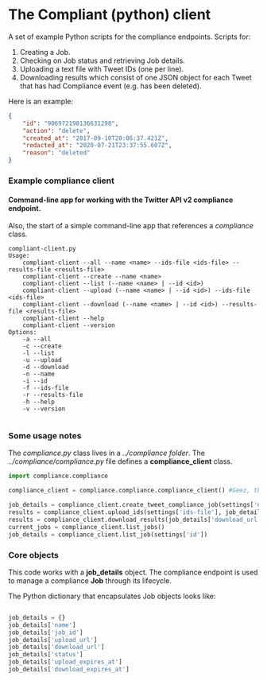 # The Compliant (python) client

A set of example Python scripts for the compliance endpoints. Scripts for:
  1) Creating a Job.
  2) Checking on Job status and retrieving Job details.
  3) Uploading a text file with Tweet IDs (one per line).
  4) Downloading results which consist of one JSON object for each Tweet that has had Compliance event (e.g. has been deleted).
  
  Here is an example:
  
  ```json
  {
	  "id": "906972198136631298",
	  "action": "delete",
	  "created_at": "2017-09-10T20:06:37.421Z",
	  "redacted_at": "2020-07-21T23:37:55.607Z",
	  "reason": "deleted"
  }
 ``` 
 
 ### Example compliance client
 #### Command-line app for working with the Twitter API v2 compliance endpoint. 
 
Also, the start of a simple command-line app that references a *compliance* class.

```
compliant-client.py
Usage:
    compliant-client --all --name <name> --ids-file <ids-file> --results-file <results-file>
    compliant-client --create --name <name>
    compliant-client --list (--name <name> | --id <id>)
    compliant-client --upload (--name <name> | --id <id>) --ids-file <ids-file>
    compliant-client --download (--name <name> | --id <id>) --results-file <results-file>
    compliant-client --help
    compliant-client --version
Options:
    -a --all
    -c --create
    -l --list
    -u --upload
    -d --download
    -n --name
    -i --id
    -f --ids-file
    -r --results-file
    -h --help
    -v --version
    
```    
### Some usage notes

The *compliance.py* class lives in a *../compliance folder*. The *../compliance/compliance.py* file defines a **compliance_client** class. 

```python
import compliance.compliance

compliance_client = compliance.compliance.compliance_client() #Geez, that some odd looking syntax. 

job_details = compliance_client.create_tweet_compliance_job(settings['name'])
results = compliance_client.upload_ids(settings['ids-file'], job_details['upload_url'])
results = compliance_client.download_results(job_details['download_url'], settings['results-file'])
current_jobs = compliance_client.list_jobs()
job_details = compliance_client.list_job(settings['id'])

```

### Core objects

This code works with a **job_details** object. The compliance endpoint is used to manage a compliance **Job** through its lifecycle. 

The Python dictionary that encapsulates Job objects looks like:

```python

job_details = {}
job_details['name']
job_details['job_id']
job_details['upload_url']
job_details['download_url']
job_details['status']
job_details['upload_expires_at']
job_details['download_expires_at']


```
